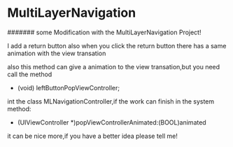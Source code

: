 MultiLayerNavigation
====================
#######
some Modification with the MultiLayerNavigation Project!

I add a  return button also when you click the return button there has a same animation 
with the view transation

also this method can give a animation to the view transation,but you need call the method

- (void) leftButtonPopViewController;

int the class MLNavigationController,if the work can finish in the system method:

- (UIViewController *)popViewControllerAnimated:(BOOL)animated

it can be nice more,if you have a better idea please tell me!

